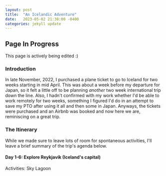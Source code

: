 ```yaml
---
layout: post
title:  "An Icelandic Adventure"
date:   2023-05-02 21:38:00 -0400
categories: jekyll update
---
```


## Page In Progress

This page is actively being edited :)

### Introduction

 In late November, 2022, I purchased a plane ticket to go to Iceland for two weeks starting in mid April. This was about a week before my departure for Japan, so it felt a little off to be planning _another_ two week international trip down the line. Also, I hadn't confirmed with my work whether I'd be able to work remotely for two weeks, something I figured I'd do in an attempt to save my PTO after using it all and then some in Japan. Anyways, the tickets were purchased and an Airbnb was booked and now here we are, reminiscing on a great trip.

### The Itinerary

While we made sure to leave lots of room for spontaneous activities, I'll leave a brief summary of the trip's agenda below.

#### Day 1-6: Explore Reykjavík (Iceland's capital)

Activities: Sky Lagoon
